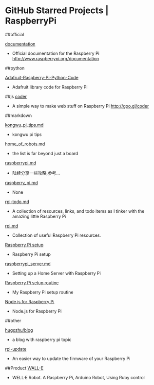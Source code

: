 GitHub Starred Projects | RaspberryPi
=====================================

##official

[documentation](https://github.com/raspberrypi/documentation)
- Official documentation for the Raspberry Pi 
http://www.raspberrypi.org/documentation

##python

[Adafruit-Raspberry-Pi-Python-Code](https://github.com/adafruit/Adafruit-Raspberry-Pi-Python-Code)
- Adafruit library code for Raspberry Pi

##js
[coder](https://github.com/googlecreativelab/coder)
- A simple way to make web stuff on Raspberry Pi 
http://goo.gl/coder

##markdown

[kongwu_pi_tips.md](https://gist.github.com/kennyz/4748807)
- kongwu pi tips

[home_of_robots.md](https://gist.github.com/shuaishuai/5812680)
- the list is far beyond just a board

[raspberrypi.md](https://gist.github.com/junstrix/5053559)
- 陆续分享一些攻略,参考...

[raspberry_pi.md](https://gist.github.com/bitkevin/8423181)
- None

[rpi-todo.md](https://gist.github.com/vancetran/4711671)
- A collection of resources, links, and todo items as I tinker with the amazing little Raspberry Pi

[rpi.md](https://gist.github.com/dideler/3394257)
- Collection of useful Raspberry Pi resources.

[Raspberry Pi setup](https://gist.github.com/jkosoy/5379904)
- Raspberry Pi setup

[raspberrypi_server.md](https://gist.github.com/stormpython/9502324)
- Setting up a Home Server with Raspberry Pi

[Raspberry Pi setup routine](https://gist.github.com/thpani/7052861)
- My Raspberry Pi setup routine

[Node.js for Raspberry Pi](https://gist.github.com/adammw/3245130)
- Node.js for Raspberry Pi



##other

[hugozhu/blog](https://github.com/hugozhu/blog)
- a blog with raspberry pi topic

[rpi-update](https://github.com/Hexxeh/rpi-update)
- An easier way to update the firmware of your Raspberry Pi


##Product
[WALL-E](https://github.com/miclle/WALL-E)
- WELL·E Robot. A Raspberry Pi, Arduino Robot, Using Ruby control
